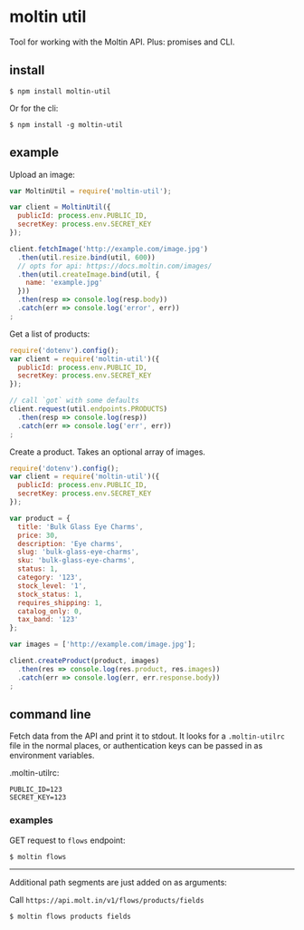 # moltin util

Tool for working with the Moltin API. Plus: promises and CLI.


## install

    $ npm install moltin-util

Or for the cli:

    $ npm install -g moltin-util

## example

Upload an image:

```js
var MoltinUtil = require('moltin-util');

var client = MoltinUtil({
  publicId: process.env.PUBLIC_ID,
  secretKey: process.env.SECRET_KEY
});

client.fetchImage('http://example.com/image.jpg')
  .then(util.resize.bind(util, 600))
  // opts for api: https://docs.moltin.com/images/
  .then(util.createImage.bind(util, {
    name: 'example.jpg'
  }))
  .then(resp => console.log(resp.body))
  .catch(err => console.log('error', err))
;
```

Get a list of products:

```js
require('dotenv').config();
var client = require('moltin-util')({
  publicId: process.env.PUBLIC_ID,
  secretKey: process.env.SECRET_KEY
});

// call `got` with some defaults
client.request(util.endpoints.PRODUCTS)
  .then(resp => console.log(resp))
  .catch(err => console.log('err', err))
;
```

Create a product. Takes an optional array of images. 

```js
require('dotenv').config();
var client = require('moltin-util')({
  publicId: process.env.PUBLIC_ID,
  secretKey: process.env.SECRET_KEY
});

var product = {
  title: 'Bulk Glass Eye Charms',
  price: 30,
  description: 'Eye charms',
  slug: 'bulk-glass-eye-charms',
  sku: 'bulk-glass-eye-charms',
  status: 1,
  category: '123',
  stock_level: '1',
  stock_status: 1,
  requires_shipping: 1,
  catalog_only: 0,
  tax_band: '123'
};

var images = ['http://example.com/image.jpg'];

client.createProduct(product, images)
  .then(res => console.log(res.product, res.images))
  .catch(err => console.log(err, err.response.body))
;
```

## command line

Fetch data from the API and print it to stdout. It looks for a `.moltin-utilrc` file in the normal places, or authentication keys can be passed in as environment variables.

.moltin-utilrc:
```
PUBLIC_ID=123
SECRET_KEY=123
```

### examples

GET request to `flows` endpoint:

    $ moltin flows

---

Additional path segments are just added on as arguments:

Call `https://api.molt.in/v1/flows/products/fields`

    $ moltin flows products fields

